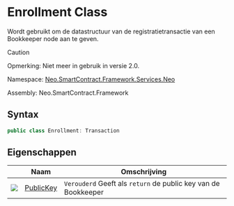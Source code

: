 # Enrollment Class

Wordt gebruikt om de datastructuur van de registratietransactie van een Bookkeeper node aan te geven.

> [!Caution]
> Opmerking: Niet meer in gebruik in versie 2.0.

Namespace: [Neo.SmartContract.Framework.Services.Neo](../neo.md)

Assembly: Neo.SmartContract.Framework

## Syntax

```c#
public class Enrollment: Transaction
```

## Eigenschappen

| | Naam | Omschrijving |
| ---------------------------------------- | ------------------------------------ | -------- |
| ![](https://i-msdn.sec.s-msft.com/dynimg/IC74937.jpeg) | [PublicKey](Enrollment/PublicKey.md) | `Verouderd` Geeft als `return` de public key van de Bookkeeper|
